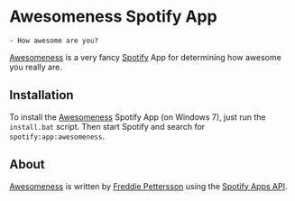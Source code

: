 Awesomeness Spotify App
=======================
`` - How awesome are you? ``

[Awesomeness](http://awesomenessapp.herokuapp.com/ "Home of the Awesomeness App") is a very fancy [Spotify](http://www.spotify.com "Spotify") App for determining how awesome you really are.

Installation
------------
To install the [Awesomeness](http://awesomenessapp.herokuapp.com/ "Home of the Awesomeness App") Spotify App (on Windows 7), just run the `install.bat` script. Then start Spotify and search for `spotify:app:awesomeness`.

About
-----
[Awesomeness](http://awesomenessapp.herokuapp.com/ "Home of the Awesomeness App") is written by [Freddie Pettersson](https://github.com/FreddieBoi "FreddieBoi at github") using the [Spotify Apps API](http://developer.spotify.com/en/spotify-apps-api/overview/ "Spotify Apps API").
